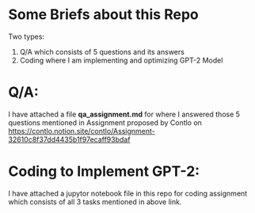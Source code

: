 # Some Briefs about this Repo
Two types:
1. Q/A which consists of 5 questions and its answers
2. Coding where I am implementing and optimizing GPT-2 Model

# Q/A:

I have attached a file **qa_assignment.md** for where I answered those 5 questions mentioned in Assignment proposed by Contlo on 
https://contlo.notion.site/contlo/Assignment-32610c8f37dd4435b1f97ecaff93bdaf

# Coding to Implement GPT-2:

I have attached a jupytor notebook file in this repo for coding assignment which consists of all 3 tasks mentioned in above link.
